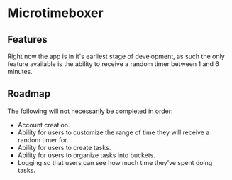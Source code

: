 # Microtimeboxer

## Features
Right now the app is in it's earliest stage of development, as such the only feature available is the ability to receive a random timer between 1 and 6 minutes.

## Roadmap
The following will not necessarily be completed in order:

- Account creation.
- Ability for users to customize the range of time they will receive a random timer for.
- Ability for users to create tasks.
- Ability for users to organize tasks into buckets. 
- Logging so that users can see how much time they’ve spent doing tasks.

